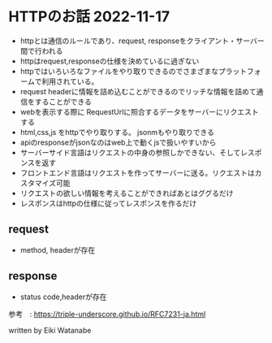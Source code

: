 # HTTPのお話 2022-11-17

- httpとは通信のルールであり、request, responseをクライアント・サーバー間で行われる
- httpはrequest,responseの仕様を決めているに過ぎない
- httpではいろいろなファイルをやり取りできるのでさまざまなプラットフォームで利用されている。
- request headerに情報を詰め込むことができるのでリッチな情報を詰めて通信をすることができる
- webを表示する際に RequestUrlに照合するデータをサーバーにリクエストする
- html,css,js をhttpでやり取りする。 jsonmもやり取りできる
- apiのresponseがjsonなのはweb上で動くjsで扱いやすいから
- サーバーサイド言語はリクエストの中身の参照しかできない、そしてレスポンスを返す
- フロントエンド言語はリクエストを作ってサーバーに送る。リクエストはカスタマイズ可能
- リクエストの欲しい情報を考えることができればあとはググるだけ
- レスポンスはhttpの仕様に従ってレスポンスを作るだけ


## request

- method, headerが存在

## response
- status code,headerが存在






参考　: https://triple-underscore.github.io/RFC7231-ja.html

written by Eiki Watanabe
